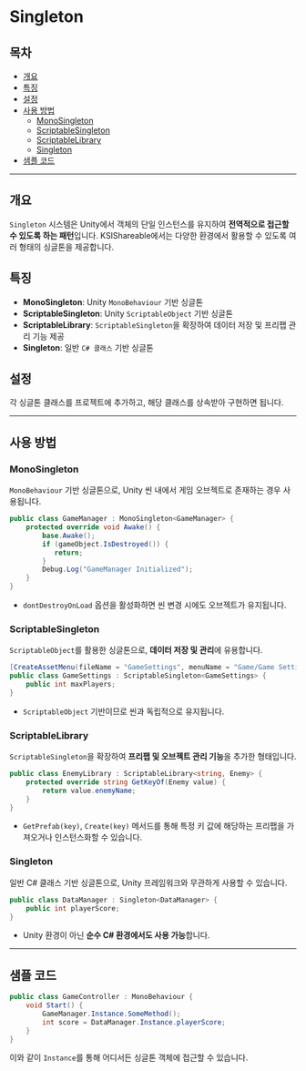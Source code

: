 # Singleton

## 목차
- [개요](#개요)
- [특징](#특징)
- [설정](#설정)
- [사용 방법](#사용-방법)
  - [MonoSingleton](#monosingleton)
  - [ScriptableSingleton](#scriptablesingleton)
  - [ScriptableLibrary](#scriptablelibrary)
  - [Singleton](#singleton)
- [샘플 코드](#샘플-코드)

---

## 개요
`Singleton` 시스템은 Unity에서 객체의 단일 인스턴스를 유지하여 **전역적으로 접근할 수 있도록 하는 패턴**입니다.
KSIShareable에서는 다양한 환경에서 활용할 수 있도록 여러 형태의 싱글톤을 제공합니다.

## 특징
- **MonoSingleton**: Unity `MonoBehaviour` 기반 싱글톤
- **ScriptableSingleton**: Unity `ScriptableObject` 기반 싱글톤
- **ScriptableLibrary**: `ScriptableSingleton`을 확장하여 데이터 저장 및 프리팹 관리 기능 제공
- **Singleton**: 일반 `C# 클래스` 기반 싱글톤

## 설정

각 싱글톤 클래스를 프로젝트에 추가하고, 해당 클래스를 상속받아 구현하면 됩니다.

---

## 사용 방법

### **MonoSingleton**
`MonoBehaviour` 기반 싱글톤으로, Unity 씬 내에서 게임 오브젝트로 존재하는 경우 사용됩니다.
```csharp
public class GameManager : MonoSingleton<GameManager> {
    protected override void Awake() {
        base.Awake();
        if (gameObject.IsDestroyed()) {
           return;
        }
        Debug.Log("GameManager Initialized");
    }
}
```
- `dontDestroyOnLoad` 옵션을 활성화하면 씬 변경 시에도 오브젝트가 유지됩니다.

### **ScriptableSingleton**
`ScriptableObject`를 활용한 싱글톤으로, **데이터 저장 및 관리**에 유용합니다.
```csharp
[CreateAssetMenu(fileName = "GameSettings", menuName = "Game/Game Settings")]
public class GameSettings : ScriptableSingleton<GameSettings> {
    public int maxPlayers;
}
```
- `ScriptableObject` 기반이므로 씬과 독립적으로 유지됩니다.

### **ScriptableLibrary**
`ScriptableSingleton`을 확장하여 **프리팹 및 오브젝트 관리 기능**을 추가한 형태입니다.
```csharp
public class EnemyLibrary : ScriptableLibrary<string, Enemy> {
    protected override string GetKeyOf(Enemy value) {
        return value.enemyName;
    }
}
```
- `GetPrefab(key)`, `Create(key)` 메서드를 통해 특정 키 값에 해당하는 프리팹을 가져오거나 인스턴스화할 수 있습니다.

### **Singleton**
일반 C# 클래스 기반 싱글톤으로, Unity 프레임워크와 무관하게 사용할 수 있습니다.
```csharp
public class DataManager : Singleton<DataManager> {
    public int playerScore;
}
```
- Unity 환경이 아닌 **순수 C# 환경에서도 사용 가능**합니다.

---

## 샘플 코드
```csharp
public class GameController : MonoBehaviour {
    void Start() {
        GameManager.Instance.SomeMethod();
        int score = DataManager.Instance.playerScore;
    }
}
```

이와 같이 `Instance`를 통해 어디서든 싱글톤 객체에 접근할 수 있습니다.

